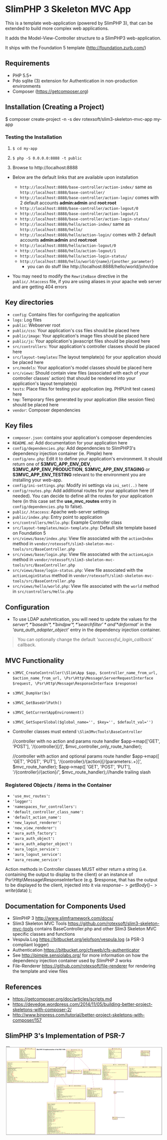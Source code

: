 # SlimPHP 3 Skeleton MVC App

This is a template web-application (powered by SlimPHP 3), that can be extended to build more complex web applications.

It adds the Model-View-Controller structure to a SlimPHP3 web-application.

It ships with the Foundation 5 template (http://foundation.zurb.com/)

## Requirements

* PHP 5.5+
* Pdo sqlite (3) extension for Authentication in non-production environments
* Composer (https://getcomposer.org)

## Installation (Creating a Project)

  $ composer create-project -n -s dev rotexsoft/slim3-skeleton-mvc-app my-app

### Testing the Installation

1. `$ cd my-app` 

2. `$ php -S 0.0.0.0:8888 -t public` 

3. Browse to http://localhost:8888

  * Below are the default links that are available upon installation

    * `http://localhost:8888/base-controller/action-index/` same as `http://localhost:8888/base-controller/`
    * `http://localhost:8888/base-controller/action-login/` comes with 2 default accounts **admin:admin** and **root:root**
    * `http://localhost:8888/base-controller/action-logout/0`
    * `http://localhost:8888/base-controller/action-logout/1`
    * `http://localhost:8888/base-controller/action-login-status/`
    * `http://localhost:8888/hello/action-index/` same as `http://localhost:8888/hello/`
    * `http://localhost:8888/hello/action-login/` comes with 2 default accounts **admin:admin** and **root:root**
    * `http://localhost:8888/hello/action-logout/0`
    * `http://localhost:8888/hello/action-logout/1`
    * `http://localhost:8888/hello/action-login-status/`
    * `http://localhost:8888/hello/world/{name}/{another_parameter}`
      * you can do stuff like http://localhost:8888/hello/world/john/doe

* You may need to modify the `RewriteBase` directive in the `public/.htaccess` file, if you are using aliases in your apache web server and are getting 404 errors

## Key directories 
* `config`: Contains files for configuring the application 
* `logs`: Log files
* `public`: Webserver root
* `public/css`: Your application's css files should be placed here 
* `public/image`: Your application's image files should be placed here 
* `public/js`: Your application's javascript files should be placed here
* `src/controllers`: Your application's controller classes should be placed here
* `src/layout-templates`:The layout template(s) for your application should be placed here
* `src/models`: Your application's model classes should be placed here
* `src/views`: Should contain view files (associated with each of your controller classes' action) that should be rendered into your application's layout template(s)
* `tests`: Place files for testing your application (eg. PHPUnit test cases) here
* `tmp`: Temporary files generated by your application (like session files) should be placed here
* `vendor`: Composer dependencies


## Key files 
* `composer.json`: contains your application's composer dependencies
* `README.md`: Add documentation for your application here
* `config/dependencies.php`: Add dependencies to SlimPHP3's dependency injection container (ie. Pimple) here
* `config/env.php`: Edit it to define your application's environment. It should return one of **S3MVC_APP_ENV_DEV**, **S3MVC_APP_ENV_PRODUCTION**, **S3MVC_APP_ENV_STAGING** or **S3MVC_APP_ENV_TESTING** relevant to the environment you are installing your web-app.
* `config/ini-settings.php`: Modify ini settings via `ini_set(..)` here
* `config/routes.php`: Add additional routes for your application here (if needed). You can decide to define all the routes for your application here (in this case set the **use_mvc_routes** entry in `config/dependencies.php` to false).
* `public/.htaccess`: Apache web-server settings
* `public/index.php`: Entry point to application
* `src/controllers/Hello.php`: Example Controller class
* `src/layout-templates/main-template.php`: Default site template based on Foundation 5
* `src/views/base/index.php`: View file associated with the `actionIndex` method in `vendor/rotexsoft/slim3-skeleton-mvc-tools/src/BaseController.php`
* `src/views/base/login.php`: View file associated with the `actionLogin` method in `vendor/rotexsoft/slim3-skeleton-mvc-tools/src/BaseController.php`
* `src/views/base/login-status.php`: View file associated with the `actionLoginStatus` method in `vendor/rotexsoft/slim3-skeleton-mvc-tools/src/BaseController.php`
* `src/views/hello/world.php`: View file associated with the `world` method in `src/controllers/Hello.php`

## Configuration
* To use LDAP autehntication, you will need to update the values for the *$server*, *'basedn'*, *'bindpw'*, *'searchfilter'* and '*$dnformat*' in the *'aura_auth_adapter_object'* entry in the dependency injection container.
> You can optionally change the default *'successful_login_callback'* callback.

## MVC Functionality
* `s3MVC_CreateController(\Slim\App $app, $controller_name_from_url, $action_name_from_url, \Psr\Http\Message\ServerRequestInterface $request, \Psr\Http\Message\ResponseInterface $response)`
* `s3MVC_DumpVar($v)`
* `s3MVC_GetBaseUrlPath()`
* `s3MVC_GetCurrentAppEnvironment()`
* `s3MVC_GetSuperGlobal($global_name='', $key='', $default_val='')`

* Controller classes must extend `\Slim3MvcTools\BaseController`

    //controller with no action and params route handler
    $app->map(['GET', 'POST'], '/{controller}[/]', $mvc_controller_only_route_handler);

    //controller with action and optional params route handler
    $app->map([ 'GET', 'POST', 'PUT'], '/{controller}/{action}[/{parameters:.+}]', $mvc_route_handler);
    $app->map([ 'GET', 'POST', 'PUT'], '/{controller}/{action}/', $mvc_route_handler);//handle trailing slash

### Registered Objects / items in the Container

* `'use_mvc_routes'`**:**
* `'logger'`**:**
* `'namespaces_for_controllers'`**:**
* `'default_controller_class_name'`**:**
* `'default_action_name'`**:**
* `'new_layout_renderer'`**:**
* `'new_view_renderer'`**:**
* `'aura_auth_factory'`**:**
* `'aura_auth_object'`**:**
* `'aura_auth_adapter_object'`**:**
* `'aura_login_service'`**:**
* `'aura_logout_service'`**:**
* `'aura_resume_service'`**:**

Action methods in Controller classes MUST either return a string (i.e. containing the output to display to the client)
or an instance of Psr\Http\Message\ResponseInterface (e.g. $response, that has the output to be displayed to the client, 
injected into it via $response->getBody()->write($data) );


## Documentation for Components Used
* SlimPHP 3 http://www.slimframework.com/docs/
* Slim3 Skeleton MVC Tools https://github.com/rotexsoft/slim3-skeleton-mvc-tools contains BaseController.php and other Slim3 Skeleton MVC specific classes and functions 
* Vespula.Log https://bitbucket.org/jelofson/vespula.log (a PSR-3 compliant logger)
* Authentication https://bitbucket.org/cfsweb/cfs-authenticator
* See http://pimple.sensiolabs.org/ for more information on how the dependency injection container used by *SlimPHP 3* works
* File-Renderer https://github.com/rotexsoft/file-renderer for rendering the template and view files


## References
* https://getcomposer.org/doc/articles/scripts.md
* https://devedge.wordpress.com/2014/11/05/building-better-project-skeletons-with-composer-2/
* http://www.binpress.com/tutorial/better-project-skeletons-with-composer/157


## SlimPHP 3's Implementation of PSR-7

![Class Diagram of SlimPHP 3's Implementation of PSR-7](slim3-psr7.png)
